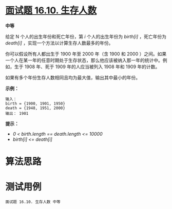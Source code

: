 # [面试题 16.10. 生存人数][cnTitle]

**中等**

给定 N 个人的出生年份和死亡年份，第  *i*  个人的出生年份为  *birth[i]* ，死亡年份为  *death[i]* ，实现一个方法以计算生存人数最多的年份。

你可以假设所有人都出生于 1900 年至 2000 年（含 1900 和 2000 ）之间。如果一个人在某一年的任意时期处于生存状态，那么他应该被纳入那一年的统计中。例如，生于 1908 年、死于 1909 年的人应当被列入 1908 年和 1909 年的计数。

如果有多个年份生存人数相同且均为最大值，输出其中最小的年份。



**示例：** 

```
输入：
birth = {1900, 1901, 1950}
death = {1948, 1951, 2000}
输出： 1901

```



**提示：** 

-  *0 < birth.length == death.length <= 10000*  
-  *birth[i] <= death[i]* 




# 算法思路

# 测试用例
```
面试题 16.10. 生存人数 中等
```

[cnTitle]: https://leetcode-cn.com/problems/living-people-lcci/
